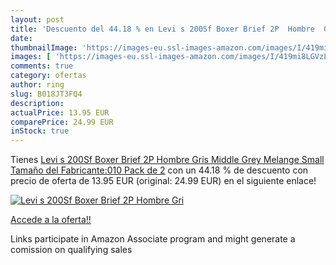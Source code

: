 ```yaml
---
layout: post
title: 'Descuento del 44.18 % en Levi s 200Sf Boxer Brief 2P  Hombre  Gri'
date: 
thumbnailImage: 'https://images-eu.ssl-images-amazon.com/images/I/419mi8LGVzL._SL200_.jpg'
images: [ 'https://images-eu.ssl-images-amazon.com/images/I/419mi8LGVzL._SL200_.jpg' ]
comments: true
category: ofertas
author: ring
slug: B018JT3FQ4
description:
actualPrice: 13.95 EUR
comparePrice: 24.99 EUR
inStock: true
---
```


Tienes [Levi s 200Sf Boxer Brief 2P  Hombre  Gris  Middle Grey Melange   Small  Tamaño del Fabricante:010   Pack de 2](https://www.amazon.es/dp/B018JT3FQ4/?tag=tolees-21) con un 44.18 % de descuento con precio de oferta de 13.95 EUR (original: 24.99 EUR) en el siguiente enlace!

[![Levi s 200Sf Boxer Brief 2P  Hombre  Gri](https://images-eu.ssl-images-amazon.com/images/I/419mi8LGVzL._SL200_.jpg)](https://www.amazon.es/dp/B018JT3FQ4/?tag=tolees-21)

[Accede a la oferta!!](https://www.amazon.es/dp/B018JT3FQ4/?tag=tolees-21)

Links participate in Amazon Associate program and might generate a comission on qualifying sales


